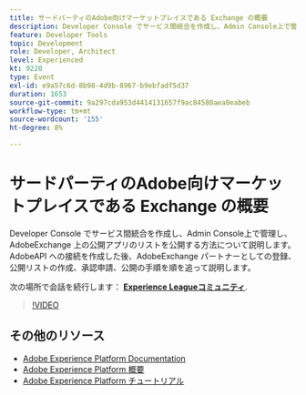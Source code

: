 ```yaml
---
title: サードパーティのAdobe向けマーケットプレイスである Exchange の概要
description: Developer Console でサービス間統合を作成し、Admin Console上で管理し、AdobeExchange 上の公開アプリのリストを公開する方法について説明します。 AdobeAPI への接続を作成した後、AdobeExchange パートナーとしての登録、公開リストの作成、承認申請、公開の手順を順を追って説明します。
feature: Developer Tools
topic: Development
role: Developer, Architect
level: Experienced
kt: 9220
type: Event
exl-id: e9a57c6d-8b98-4d9b-8967-b9ebfadf5d37
duration: 1653
source-git-commit: 9a297cda953d4414131657f9ac84580aea0eabeb
workflow-type: tm+mt
source-wordcount: '155'
ht-degree: 8%

---
```


# サードパーティのAdobe向けマーケットプレイスである Exchange の概要

Developer Console でサービス間統合を作成し、Admin Console上で管理し、AdobeExchange 上の公開アプリのリストを公開する方法について説明します。 AdobeAPI への接続を作成した後、AdobeExchange パートナーとしての登録、公開リストの作成、承認申請、公開の手順を順を追って説明します。

次の場所で会話を続行します： **[Experience Leagueコミュニティ](https://adobe.ly/3ooiltm)**.

>[!VIDEO](https://video.tv.adobe.com/v/337841/?quality=12&learn=on&hidetitle=true)

## その他のリソース

- [Adobe Experience Platform Documentation](https://experienceleague.adobe.com/docs/experience-platform.html?lang=ja)
- [Adobe Experience Platform 概要](https://experienceleague.adobe.com/docs/experience-platform/landing/home.html?lang=ja)
- [Adobe Experience Platform チュートリアル](https://experienceleague.adobe.com/docs/platform-learn/tutorials/overview.html?lang=ja)
